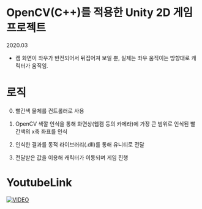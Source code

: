 # OpenCV(C++)를 적용한 Unity 2D 게임 프로젝트

2020.03

+ 캠 화면이 좌우가 반전되어서 뒤집어져 보일 뿐, 실제는 좌우 움직이는 방향대로 캐릭터가 움직임.

# 로직
0. 빨간색 물체를 컨트롤러로 사용

1. OpenCV 색깔 인식을 통해 화면상(웹캠 등의 카메라)에 가장 큰 범위로 인식된 빨간색의 x축 좌표를 인식

2. 인식한 결과를 동적 라이브러리(.dll)를 통해 유니티로 전달

3. 전달받은 값을 이용해 캐릭터가 이동되며 게임 진행

# YoutubeLink

[![VIDEO](https://img.youtube.com/vi/41QFLQyg_2E/0.jpg)](https://www.youtube.com/watch?v=41QFLQyg_2E?t=0s)
